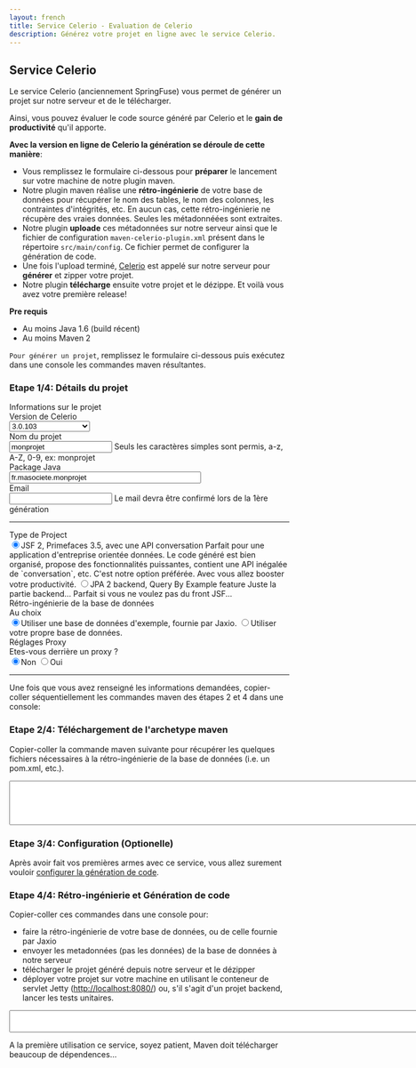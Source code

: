 ```yaml
---
layout: french
title: Service Celerio - Evaluation de Celerio
description: Générez votre projet en ligne avec le service Celerio. 
---
```


## Service Celerio

Le service Celerio (anciennement SpringFuse) vous permet de générer un projet sur notre serveur et de le télécharger.

Ainsi, vous pouvez évaluer le code source généré par Celerio et le **gain de productivité** qu'il apporte.

<div><g:plusone></g:plusone></div>

__Avec la version en ligne de Celerio la génération se déroule de cette manière__:

* Vous remplissez le formulaire ci-dessous pour **préparer** le lancement sur votre machine de notre plugin maven.
* Notre plugin maven réalise une **rétro-ingénierie** de votre base de données pour récupérer
le nom des tables, le nom des colonnes, les contraintes d'intégrités, etc. En aucun cas, cette rétro-ingénierie ne récupère des vraies données.
Seules les métadonnéées sont extraites. 
 * Notre plugin **uploade** ces métadonnées sur notre serveur ainsi que le fichier de configuration
`maven-celerio-plugin.xml` présent dans le répertoire `src/main/config`. Ce fichier permet de configurer la génération de code.
* Une fois l'upload terminé, <a href="/celerio.html" target="_new">Celerio</a> est appelé sur notre serveur pour **générer**
et zipper votre projet.
* Notre plugin **télécharge** ensuite votre projet et le dézippe.
Et voilà vous avez votre première release!


__Pre requis__

* Au moins Java 1.6 (build récent)
* Au moins Maven 2

`Pour générer un projet`, remplissez le formulaire ci-dessous 
puis exécutez dans une console les commandes maven résultantes.

### Etape 1/4: Détails du projet 

<form class="form-horizontal">

<div class="alert alert-info">
	Informations sur le projet
</div>

<div class="control-group celerioVersion">
    <label class="control-label" for="celerioVersion">Version de Celerio</label>
    <div class="controls">
		<select id="celerioVersion" name="celerioVersion" class="updateCommand">
			<option value="3.0.103" selected="selected">3.0.103</option>
			<option value="3.0.104-SNAPSHOT">3.0.104-SNAPSHOT</option>			
		</select>    
	</div>
</div>

<!-- artifactId -->
<div class="control-group artifactId">
    <label class="control-label" for="artifactId">Nom du projet</label>
    <div class="controls">
		<input type="text" id="artifactId" value="monprojet" placeholder="ex: monprojet" class="required lettersNumbers updateCommand"/>
		<span class="help-inline">Seuls les caractères simples sont permis, a-z, A-Z, 0-9, ex: monprojet</span>
	</div>
</div>

<!-- groupId -->
<div class="control-group groupId">
    <label class="control-label" for="groupId">Package Java</label>
    <div class="controls">
		<input type="text" id="groupId" size="40" value="fr.masociete.monprojet" placeholder="ex: fr.jaxio.demo" class="required updateCommand" title="Ex: fr.masociete.monprojet"/>
    </div>
</div>

<!-- email -->
<div class="control-group email">
    <label class="control-label" for="email">Email</label>
    <div class="controls">
		<input type="text" id="email" class="required updateCommand"/>
		<span class="help-inline">Le mail devra être confirmé lors de la 1ère génération</span>
    </div>
</div>

<hr/>
<div class="control-group">
	<label class="control-label" for="frontEnd">Type de Project</label>
    <div class="controls">
      <label class="radio">
		<input type="radio" name="frontEnd" id="jsf2Spring" value="jsf2Spring" class="updateCommand" checked="checked"/>JSF 2, Primefaces 3.5, avec une API conversation
			<span class="help-block">
				Parfait pour une application d'entreprise orientée données. Le code généré est 
				bien organisé, propose des fonctionnalités puissantes, contient une API inégalée de `conversation`, etc.
				C'est notre option préférée. Avec vous allez booster votre productivité.
			</span>
	  </label>	  
      <label class="radio">
      <input type="radio" name="frontEnd" id="backendJpa" value="backendJpa" class="updateCommand"/>JPA 2 backend, Query By Example feature
		<span class="help-block">      
      		Juste la partie backend... Parfait si vous ne voulez pas du front JSF...
		</span>
      </label>
    </div>
</div>

<div class="alert alert-info">
	Rétro-ingénierie de la base de données
</div>

<!-- use example or reverse? -->
<div class="control-group">
	<label class="control-label" for="archetypeArtifactId3">Au choix</label>
    <div class="controls">
      <label class="radio">
			<input type="radio" name="archetypeArtifactId" id="archetypeArtifactId3" value="quickstart-embedded-db-with-configuration" class="updateCommand" checked="checked"/>Utiliser une base de données d'exemple, fournie par Jaxio.
	  </label>
      <label class="radio">
			<input type="radio" name="archetypeArtifactId" id="archetypeArtifactId1" value="quickstart" class="updateCommand"/>Utiliser votre propre base de données.
      </label>
    </div>
</div>


<!-- dbType -->
<div class="jdbc-properties" style="display: none">
<p>
	<b>Base à rétro-ingénierer:</b>
</p>
<div class="control-group">
	<label class="control-label" for="dbType">Vendeur</label>	
	<div class="controls">
		<select id="dbType" name="dbType" class="updateCommand">
			<option value="mysql">mysql</option>
			<option value="oracle">oracle</option>
			<option value="db2">db2</option>
			<option value="h2">h2</option>
			<option value="postgresql">postgresql</option>
			<option value="other">autre</option>
		</select>
	</div>
</div>

<p>
	<b>Si besoin, remplacez les valeurs ci-dessous:</b>
</p>

<div id="oracle-database" class="alert alert-warn" style="display: none">
	Si vous n'avez pas de driver JDBC Oracle déjà installé dans votre repository maven, vous devez  en
	<a href="/documentation/celerio/miscellaneous.html#install-oracle-jdbc-driver-maven-repository" target="_new">installer un à la main</a>.
	<br/>
	Si vous utilisez des séquences pour générer la valeur de vos clés primaires, vous devez configurer Celerio 
	à l'étape 3/4 plus bas. Reportez-vous à la documentation <a href="/documentation/celerio/configuration.html#seq_per_table" target="_new">'Use a SEQUENCE per TABLE'</a> 
</div>
<div id="db2-database" class="alert alert-warn" style="display: none">
	Si vous n'avez pas de driver JDBC DB2 déjà installé dans votre repository maven, vous devez en
	<a href="/documentation/celerio/miscellaneous.html#install-db2-jdbc-driver-maven-repository" target="_new">installer un à la main</a>.
</div>
<div id="other-database" class="alert alert-warn" style="display: none">
	Merci de renseigner les valeurs ci-dessous avec les valeurs correspondant à votre driver. 
</div>


<!-- jdbcGroupId -->
<div class="control-group">
	<label class="control-label" for="jdbcGroupId">groupId Maven</label>
    <div class="controls">
		<input type="text" name="jdbcGroupId" id="jdbcGroupId" class="updateCommand" placeholder="ex: mysql">
    </div>
</div>
	
<!-- jdbcArtifactId -->
<div class="control-group">
	<label class="control-label" for="jdbcArtifactId">artifactId Maven</label>
    <div class="controls">	
		<input type="text" name="jdbcArtifactId" id="jdbcArtifactId" class="updateCommand" placeholder="ex: mysql-connector-java"/>
	</div>		
</div>

<!-- jdbcGroupId -->
<div class="control-group">
	<label class="control-label" for="jdbcVersion">Version</label>
    <div class="controls">	
		<input type="text" name="jdbcVersion" id="jdbcVersion" class="updateCommand" placeholder="ex: 5.1.17"/>
	</div>
</div>	

<!-- jdbcDriver -->
<div class="control-group">
	<label class="control-label" for="jdbcDriver">Classe Java du Driver</label>
    <div class="controls">
		<input type="text" name="jdbcDriver" id="jdbcDriver" class="updateCommand" placeholder="ex: com.mysql.jdbc.Driver"/>
	</div>
</div>

<p>
	<b>Maintenant saisissez les informations pour se connecter à votre base</b>. N'utilisez pas une base de données de production!
</p>

<!-- jdbcUrl -->
<div class="control-group">
	<label class="control-label" for="jdbcUrl">Url Jdbc</label>
    <div class="controls">	
		<input type="text" name="jdbcUrl" id="jdbcUrl" class="updateCommand" placeholder="ex: jdbc:mysql://localhost/DBNAME"/>
	</div>
</div>

<!-- jdbcUser -->
<div class="control-group">
	<label class="control-label" for="jdbcUser">Utilisateur BdD</label>
    <div class="controls">
		<input type="text" name="jdbcUser" id="jdbcUser" class="updateCommand" placeholder="ex: user"/>
	</div>		
</div>

<!-- jdbcPassword -->
<div class="control-group">
	<label class="control-label" for="jdbcPassword">Mot de passe</label>
    <div class="controls">
		<input type="text" name="jdbcPassword" id="jdbcPassword" class="updateCommand" placeholder="ex: password"/>
	</div>		
</div>
</div>

<div class="alert alert-info">
	<i class="icon-wrench"> </i> Réglages Proxy 
</div>

<!-- proxyEnable ? -->
<div class="control-group">
	<label class="control-label" for="proxyEnable">Etes-vous derrière un proxy ?</label>
    <div class="controls">
      <label class="radio">
		<input type="radio" name="proxyEnable" id="proxyEnableFalse" value="false" class="updateCommand" checked="checked"/>Non
	  </label>
      <label class="radio">
		<input type="radio" name="proxyEnable" id="proxyEnableTrue" value="true" class="updateCommand"/>Oui
      </label>
    </div>
</div>

<div class="proxy-properties" style="display: none">
	<p><b>Ok, il faut les informations suivantes:</b></p>

	<div class="control-group">
		<label class="control-label" for="proxyHost">Adresse du proxy</label>
		<div class="controls">	
			<input type="text" name="proxyHost" id="proxyHost" class="updateCommand" value="intranet-proxy"/>
		</div>	
	</div>
	
	<div class="control-group">
		<label class="control-label" for="proxyPort">Port du proxy</label>
		<div class="controls">	
			<input type="text" name="proxyPort" id="proxyPort" class="updateCommand" value="8080"/>
		</div>	
	</div>
	
	<div class="control-group">
		<label class="control-label" for="proxyUsername">Login</label>
		<div class="controls">	
			<input type="text" name="proxyUsername" id="proxyUsername" class="updateCommand" placeholder="ex: user"/>
		</div>	
	</div>
	
	<div class="control-group">
		<label class="control-label" for="proxyPassword">Mot de passe</label>
		<div class="controls">	
			<input type="password" name="proxyPassword" id="proxyPassword" class="updateCommand" placeholder="ex: password"/>
		</div>	
	</div>
	
	<div class="control-group">
		<label class="control-label" for="proxyNtlmDomain">Domain</label>
		<div class="controls">	
			<input type="text" name="proxyNtlmDomain" id="proxyNtlmDomain" class="updateCommand" placeholder="ex: mydomain"/>
			<span class="help-block">only if your proxy uses ntlm</span>
		</div>	
	</div>

	<div class="control-group">
		<label class="control-label" for="proxyNtlmWorkstation">Workstation</label>
		<div class="controls">	
			<input type="text" name="proxyNtlmWorkstation" id="proxyNtlmWorkstation" class="updateCommand" placeholder="ex: mymachine"/>
			<span class="help-block">Seulement si votre proxy utilise NTLM.
			<br/>
			Sous windows, pour trouver le nom de votre ordinateur (i.e. Workstation)
				<ul>
					<li>ouvrir Système en cliquant sur le bouton Démarrage,</li>
					<li>ouvrir Control Panel,</li>
					<li>ouvrir System and Maintenance,</li>
					<li>cliquer sur System.</li>
				</ul>							
			</span>
		</div>
	</div>
	
	<div class="alert alert-warn">
		Si ce n'est déjà fait, vous devez aussi <a href="http://maven.apache.org/guides/mini/guide-proxies.html" target="_new">configurer maven pour qu'il utilise votre proxy</a>.
	</div>	
</div>
</form>
<hr/>

Une fois que vous avez <span class="label label-info">renseigné les informations demandées</span>, 
copier-coller séquentiellement les commandes maven des étapes 2 et 4 dans une console:

### Etape 2/4: Téléchargement de l'archetype maven

<p><span class="label label-info">Copier-coller</span> la commande maven suivante pour récupérer les quelques fichiers nécessaires à la rétro-ingénierie de la base de données (i.e. un pom.xml, etc.).</p>

<textarea id="cmdLine" rows="6" cols="80" style="width:850px;height:80px;"></textarea>

### Etape 3/4:  Configuration (Optionelle)

Après avoir fait <span class="label label-info">vos premières armes</span> avec ce service, vous allez surement vouloir <a href="http://www.jaxio.com/documentation/celerio/configuration.html" target="_new">configurer la génération de code</a>.

### Etape 4/4: Rétro-ingénierie et Génération de code

<span class="label label-info">Copier-coller</span> ces commandes dans une console pour: 

* faire la rétro-ingénierie de votre base de données, ou de celle fournie par Jaxio
* envoyer les metadonnées (pas les données) de la base de données à notre serveur 
* télécharger le projet généré depuis notre serveur et le dézipper
* déployer votre projet sur votre machine en utilisant le conteneur de servlet Jetty (<a href="http://localhost:8080/">http://localhost:8080/</a>) ou, s'il s'agit d'un projet backend, lancer les tests unitaires.

<textarea id="cmdLine2" rows="2" cols="80" style="width:850px;height:40px;"></textarea>


<p class="tip"> 
	A la première utilisation ce service, soyez patient, Maven doit télécharger beaucoup de dépendences...  
</p>

<script type="text/javascript">
	function updateDbTypeDefaultValues() {
		var urlDbType = $("#jdbcUrl").val().split(":")[1];
		var dbType = $("#dbType").val();
		if (dbType == "h2") {
			if (urlDbType != "h2") {
				$("#jdbcUrl").val("jdbc:h2:~/.h2/DBNAME");
			}
			$("#jdbcGroupId").val("com.h2database");
			$("#jdbcArtifactId").val("h2");
			$("#jdbcDriver").val("org.h2.Driver");
			$("#jdbcVersion").val("1.3.165");
		} else if (dbType == "postgresql") {
			if (urlDbType != "postgresql") {
				$("#jdbcUrl").val("jdbc:postgresql://localhost/DBNAME");
			}
			$("#jdbcGroupId").val("postgresql");
			$("#jdbcArtifactId").val("postgresql");
			$("#jdbcDriver").val("org.postgresql.Driver");
			$("#jdbcVersion").val("8.2-504.jdbc3");
		} else if (dbType == "oracle") {
			if (urlDbType != "oracle") {
				$("#jdbcUrl").val("jdbc:oracle:thin:@localhost:1521:XE");
			}
			$("#jdbcGroupId").val("com.oracle");
			$("#jdbcArtifactId").val("ojdbc14");
			$("#jdbcDriver").val("oracle.jdbc.driver.OracleDriver");
			$("#jdbcVersion").val("10.2.0.3");
		} else if (dbType == "db2") {
			if (urlDbType != "db2") {
				$("#jdbcUrl").val("jdbc:db2://localhost:50000/DBNAME");
			}
			$("#jdbcGroupId").val("com.ibm.db2");
			$("#jdbcArtifactId").val("db2jcc4");
			$("#jdbcDriver").val("com.ibm.db2.jcc.DB2Driver");
			$("#jdbcVersion").val("9.7.0.4");
		} else if (dbType == "mysql") {
			if (urlDbType != "mysql") {
				$("#jdbcUrl").val("jdbc:mysql://localhost/DBNAME");
			}
			$("#jdbcGroupId").val("mysql");
			$("#jdbcArtifactId").val("mysql-connector-java");
			$("#jdbcDriver").val("com.mysql.jdbc.Driver");
			$("#jdbcVersion").val("5.1.17");
		}

		if (dbType == "oracle") {
			$("#oracle-database").show();
		} else {
			$("#oracle-database").hide();
		}
		if (dbType == "db2") {
			$("#db2-database").show();
		} else {
			$("#db2-database").hide();
		}
		
		if (dbType == "other") {
			$("#other-database").show();
		} else {
			$("#other-database").hide();
		}
	}

	function param(key, value) {
		if (!value) {
			value = "";
		}
		return "-D" + key + "=" + value.replace(/ /gi, "\\ ") + " ";
	}
	function isValidEmailAddress(emailAddress) {
		var pattern = new RegExp(/^(("[\w-\s]+")|([\w-]+(?:\.[\w-]+)*)|("[\w-\s]+")([\w-]+(?:\.[\w-]+)*))(@((?:[\w-]+\.)*\w[\w-]{0,66})\.([a-z]{2,6}(?:\.[a-z]{2})?)$)|(@\[?((25[0-5]\.|2[0-4][0-9]\.|1[0-9]{2}\.|[0-9]{1,2}\.))((25[0-5]|2[0-4][0-9]|1[0-9]{2}|[0-9]{1,2})\.){2}(25[0-5]|2[0-4][0-9]|1[0-9]{2}|[0-9]{1,2})\]?$)/i);
		return pattern.test(emailAddress);
	}

	function updateCommand() {
		var version= $("#celerioVersion").val();
		var groupId = $("#groupId").val();
		var artifactId = $("#artifactId").val();
		var email= $("#email").val();
		var springData = $("input[name=springData]:checked").val();
		var frontEnd = $("input[name=frontEnd]:checked").val();
		var archetypeArtifactId = $("input[name=archetypeArtifactId]:checked").val();
		var proxyEnable = $("input[name=proxyEnable]:checked").val();

		if (springData) {
			frontEnd = frontEnd + "Sd";
		}

		$(".groupId").toggleClass("error", !groupId.match(/^([a-zA-Z]+){1}(\.[a-zA-Z0-9_]+)*$/));
		$(".artifactId").toggleClass("error", !artifactId.match(/^[a-zA-Z0-9]+$/));
		$(".email").toggleClass("error", email.length > 0 && !isValidEmailAddress(email));

		if (archetypeArtifactId == "quickstart") {
			$(".jdbc-properties").show();
		} else {
			$(".jdbc-properties").hide();
		}

		if (proxyEnable === "true") {
			$(".proxy-properties").show();
		} else {
			$(".proxy-properties").hide();
		}

		var cmd = 'mvn -U archetype:generate ';
		var cmd2 = '';
		cmd += param("archetypeGroupId", "com.springfuse.archetypes");
		cmd += param("archetypeArtifactId", archetypeArtifactId);
		cmd += param("archetypeVersion", version);
		cmd += param("groupId", groupId);
		cmd += param("package", groupId);
		cmd += param("artifactId", artifactId);
		cmd += param("version", "1.0.0");
		cmd += param("frontEnd", frontEnd);
		cmd += param("email", email);
		cmd += param("password", "none");

		if (archetypeArtifactId == "quickstart") {
			$("#cmdLine").val("");
			var jdbcGroupId = $("#jdbcGroupId").val();
			var jdbcArtifactId = $("#jdbcArtifactId").val();
			var jdbcVersion = $("#jdbcVersion").val();
			var jdbcUrl = $("#jdbcUrl").val();
			var jdbcDriver = $("#jdbcDriver").val();
			var jdbcUser = $("#jdbcUser").val();
			var jdbcPassword = $("#jdbcPassword").val();

			$("#jdbcGroupId").toggleClass("error", !jdbcGroupId.match(/^\w+(\.\w+)*$/));
			$("#jdbcArtifactId").toggleClass("error", !jdbcArtifactId.match(/^[\w\.\_\-]+$/));
			$("#jdbcVersion").toggleClass("error", !jdbcVersion.match(/^[\w\.\_\-]+$/));
			$("#jdbcUrl").toggleClass("error", !jdbcUrl.match(/^jdbc:.*/));
			$("#jdbcDriver").toggleClass("error", !jdbcDriver.match(/^[\w\.\_\-]+$/));

			cmd += param("jdbcGroupId", jdbcGroupId);
			cmd += param("jdbcArtifactId", jdbcArtifactId);
			cmd += param("jdbcVersion", jdbcVersion);
			cmd += param("jdbcDriver", jdbcDriver);
			cmd += param("jdbcUser", jdbcUser);
			cmd += param("jdbcPassword", jdbcPassword);
			cmd += param("jdbcUrl", jdbcUrl);
			$("#cmdLine").attr("rows", "12");
		} else {
			$("#cmdLine").attr("rows", "10");
		}
		cmd += param("interactiveMode", "false");
		// proxy
		if (proxyEnable === "true") {
			var proxyHost = $("#proxyHost").val();
			var proxyPort = $("#proxyPort").val();
			var proxyUsername = $("#proxyUsername").val();
			var proxyPassword = $("#proxyPassword").val();
			var proxyNtlmDomain = $("#proxyNtlmDomain").val();
			var proxyNtlmWorkstation = $("#proxyNtlmWorkstation").val();

			$("#proxyHost").toggleClass("error", !proxyHost.match(/^[\w\.\_\-]+$/));
			$("#proxyPort").toggleClass("error", !proxyPort.match(/^\d+$/));

			cmd += param("proxyEnable", "true")
			cmd += param("proxyHost", proxyHost)
			cmd += param("proxyPort", proxyPort)
			if (proxyUsername) {
				cmd += param("proxyUsername", proxyUsername)
				cmd += param("proxyPassword", proxyPassword)
			}
			if (proxyNtlmDomain) {
				cmd += param("proxyNtlmEnable", "true")
				cmd += param("proxyNtlmDomain", proxyNtlmDomain)
				cmd += param("proxyNtlmWorkstation", proxyNtlmWorkstation)
			}
		}
		if(window.location.host.indexOf('localhost') != 0){
			cmd += param("archetypeRepository", "http://maven2.springfuse.com/")
		}
		cmd += "\n";
		cmd += 'cd ' + artifactId + '\n';
		if(window.location.host.indexOf('localhost') == 0){
			cmd2 = 'mvn -f springfuse.xml generate-sources -Dmaven-remote-generation-plugin.generationServiceLocation=http://localhost:9999/remote/generate\n';
		} else {
			cmd2 = 'mvn -f springfuse.xml generate-sources\n';
		}

		if (frontEnd !== "backendJpa") {
			$(".open-your-browser").show();
		} else {
			$(".open-your-browser").hide();
		}
		$("#cmdLine").val(cmd);
		$("#cmdLine2").val(cmd2);
		$(".project-name").html(artifactId);

		$("#destinationUrl").html("<a href=\"http://localhost:8080/" + artifactId + "\">http://localhost:8080/" + artifactId + "</a>");

		if($(".error:visible").length > 0) {
			$("#cmdLine").css({"background-color": "red","color": "white"});
		} else {
			$("#cmdLine").css({"background-color": "white", "color": "black"});
		}
	}

	$(document).ready(function() {
		$(".updateCommand").change(updateCommand);
		$("#cmdLine").click(function() {
			$(this).select();
		});
		$("#cmdLine2").click(function() {
			$(this).select();
		});
		$("#jdbcUrl").change(function() {
			var dbType = $("#jdbcUrl").val().split(":")[1];
			if ($("#dbType option:contains('" + dbType + "')").val()) {
				$("#dbType").val(dbType);
			} else {
				$("#dbType").val("other")
			}
			updateDbTypeDefaultValues();
			updateCommand();
		});
		$("#dbType").change(function() {
			updateDbTypeDefaultValues();
			updateCommand();
		});
		$("#version").change(function() {
			updateCommand();
		});
		$("#frontEnd").change(function() {
			updateCommand();
		});
		
		if(window.location.href.indexOf('archetypeArtifactId=quickstart-embedded-db-with-configuration') > 0){
			$("#archetypeArtifactId3").attr('checked', true);
		} else if (window.location.href.indexOf('archetypeArtifactId=quickstart') > 0){
			$("#archetypeArtifactId1").attr('checked', true);
		}

		updateDbTypeDefaultValues();
		updateCommand();
	});
</script>
